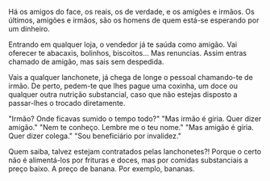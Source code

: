 Há os amigos do face, os reais, os de verdade, e os amigões e irmãos.
Os últimos, amigões e irmãos, são os homens de quem está-se esperando por um dinheiro.

Entrando em qualquer loja, o vendedor já te saúda como amigão.
Vai oferecer te abacaxis, bolinhos, biscoitos...
Mas renuncias.
Assim entras chamado de amigão, mas sais sem despedida.

Vais a qualquer lanchonete, já chega de longe o pessoal chamando-te de irmão.
De perto, pedem-te que lhes pague uma coxinha, um doce ou qualquer outra nutrição substancial, caso que não estejas disposto a passar-lhes o trocado diretamente.

"Irmão? Onde ficavas sumido o tempo todo?"
"Mas irmão é gíria. Quer dizer amigão."
"Nem te conheço. Lembre me o teu nome."
"Mas amigão é gíria. Quer dizer colega."
"Sou beneficiário por invalidez."

Quem saiba, talvez estejam contratados pelas lanchonetes?!
Porque o certo não é alimentá-los por frituras e doces, mas por comidas substanciais a preço baixo.
A preço de banana.
Por exemplo, bananas.

